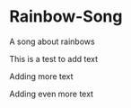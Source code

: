 # Rainbow-Song

A song about rainbows

This is a test to add text

Adding more text

Adding even more text
